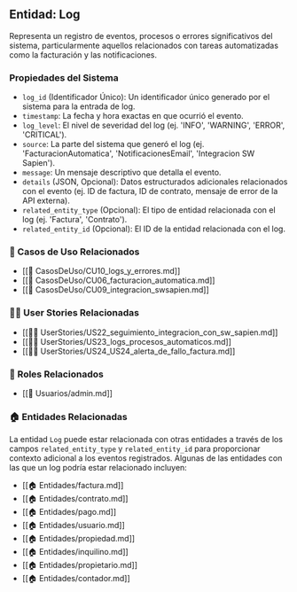 ## Entidad: Log

Representa un registro de eventos, procesos o errores significativos del sistema, particularmente aquellos relacionados con tareas automatizadas como la facturación y las notificaciones.

### Propiedades del Sistema

- `log_id` (Identificador Único): Un identificador único generado por el sistema para la entrada de log.
- `timestamp`: La fecha y hora exactas en que ocurrió el evento.
- `log_level`: El nivel de severidad del log (ej. 'INFO', 'WARNING', 'ERROR', 'CRITICAL').
- `source`: La parte del sistema que generó el log (ej. 'FacturacionAutomatica', 'NotificacionesEmail', 'Integracion SW Sapien').
- `message`: Un mensaje descriptivo que detalla el evento.
- `details` (JSON, Opcional): Datos estructurados adicionales relacionados con el evento (ej. ID de factura, ID de contrato, mensaje de error de la API externa).
- `related_entity_type` (Opcional): El tipo de entidad relacionada con el log (ej. 'Factura', 'Contrato').
- `related_entity_id` (Opcional): El ID de la entidad relacionada con el log.

### 🔁 Casos de Uso Relacionados
- [[📄 CasosDeUso/CU10_logs_y_errores.md]]
- [[📄 CasosDeUso/CU06_facturacion_automatica.md]]
- [[📄 CasosDeUso/CU09_integracion_swsapien.md]]

### 🧑‍💻 User Stories Relacionadas
- [[🧑‍💻 UserStories/US22_seguimiento_integracion_con_sw_sapien.md]]
- [[🧑‍💻 UserStories/US23_logs_procesos_automaticos.md]]
- [[🧑‍💻 UserStories/US24_US24_alerta_de_fallo_factura.md]]

### 👥 Roles Relacionados
- [[👥 Usuarios/admin.md]]

### 🏠 Entidades Relacionadas

La entidad `Log` puede estar relacionada con otras entidades a través de los campos `related_entity_type` y `related_entity_id` para proporcionar contexto adicional a los eventos registrados. Algunas de las entidades con las que un log podría estar relacionado incluyen:

- [[🏠 Entidades/factura.md]]
- [[🏠 Entidades/contrato.md]]
- [[🏠 Entidades/pago.md]]
- [[🏠 Entidades/usuario.md]]
- [[🏠 Entidades/propiedad.md]]
- [[🏠 Entidades/inquilino.md]]
- [[🏠 Entidades/propietario.md]]
- [[🏠 Entidades/contador.md]]
